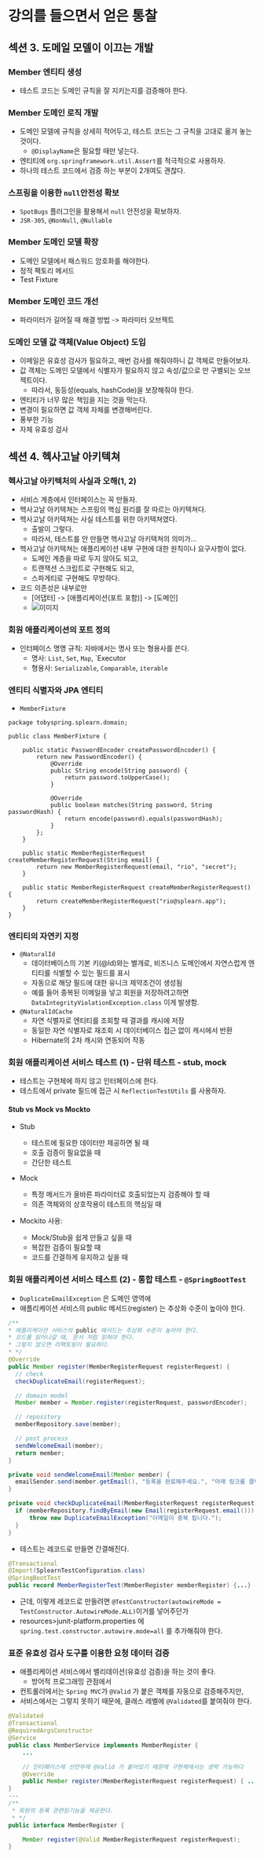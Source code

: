 # 강의를 들으면서 얻은 통찰

## 섹션 3. 도메일 모델이 이끄는 개발

### Member 엔티티 생성
- 테스트 코드는 도메인 규칙을 잘 지키는지를 검증해야 한다.

### Member 도메인 로직 개발
- 도메인 모델에 규칙을 상세히 적어두고, 테스트 코드는 그 규칙을 고대로 옮겨 놓는 것이다. 
  - `@DisplayName`은 필요할 때만 넣는다.
- 엔티티에 `org.springframework.util.Assert`를 적극적으로 사용하자.
- 하나의 테스트 코드에서 검증 하는 부분이 2개여도 괜찮다.

### 스프링을 이용한 `null`안전성 확보
- `SpotBugs` 플러그인을 활용해서 `null` 안전성을 확보하자.
- `JSR-305`, `@NonNull`, `@Nullable`

### Member 도메인 모델 확장
- 도메인 모델에서 패스워드 암호화를 해야한다.
- 정적 팩토리 메서드
- Test Fixture

### Member 도메인 코드 개선
- 파라미터가 길어질 때 해결 방법 -> 파라미터 오브젝트

### 도메인 모델 값 객체(Value Object) 도입
- 이메일은 유효성 검사가 필요하고, 매번 검사를 해줘야하니 값 객체로 만들어보자.
- 값 객체는 도메인 모델에서 식별자가 필요하지 않고 속성/값으로 만 구별되는 오브젝트이다.
  - 따라서, 동등성(equals, hashCode)을 보장해줘야 한다.
- 엔티티가 너무 많은 책임을 지는 것을 막는다.
- 변경이 필요하면 값 객체 자체를 변경해버린다.
- 풍부한 기능
- 자체 유효성 검사

## 섹션 4. 헥사고날 아키텍쳐

### 헥사고날 아키텍처의 사실과 오해(1, 2)
- 서비스 계층에서 인터페이스는 꼭 만들자.
- 헥사고날 아키텍쳐는 스프링의 핵심 원리를 잘 따르는 아키텍쳐다.
- 헥사고날 아키텍쳐는 사실 테스트를 위한 아키텍쳐였다.
  - 출발이 그렇다.
  - 따라서, 테스트를 안 만들면 헥사고날 아키텍쳐의 의미가...
- 헥사고날 아키텍쳐는 애플리케이션 내부 구현에 대한 원칙이나 요구사항이 없다.
  - 도메인 계층을 따로 두지 않아도 되고,
  - 트랜잭션 스크립트로 구현해도 되고,
  - 스파게티로 구현해도 무방하다.
- 코드 의존성은 내부로만 
  - [어댑터] -> [애플리케이션(포트 포함)] -> [도메인]
  - ![이미지](https://github.com/user-attachments/assets/1f2146fe-2aa2-4e5d-8be9-798d4b4513b4)

### 회원 애플리케이션의 포트 정의
- 인터페이스 명명 규칙: 자바에서는 명사 또는 형용사를 쓴다.
  - 명사: `List`, `Set`, `Map`, `Executor
  - 형용사: `Serializable`, `Comparable`, `iterable`

### 엔티티 식별자와 JPA 엔티티
- `MemberFixture`
```
package tobyspring.splearn.domain;

public class MemberFixture {

    public static PasswordEncoder createPasswordEncoder() {
        return new PasswordEncoder() {
            @Override
            public String encode(String password) {
                return password.toUpperCase();
            }

            @Override
            public boolean matches(String password, String passwordHash) {
                return encode(password).equals(passwordHash);
            }
        };
    }

    public static MemberRegisterRequest createMemberRegisterRequest(String email) {
        return new MemberRegisterRequest(email, "rio", "secret");
    }

    public static MemberRegisterRequest createMemberRegisterRequest() {
        return createMemberRegisterRequest("rio@splearn.app");
    }
}
```

### 엔티티의 자연키 지정
- `@NaturalId`
  - 데이터베이스의 기본 키(@Id)와는 별개로, 비즈니스 도메인에서 자연스럽게 엔티티를 식별할 수 있는 필드를 표시
  - 자동으로 해당 필드에 대한 유니크 제약조건이 생성됨
  - 예를 들어 중복된 이메일을 넣고 회원을 저장하려고하면 `DataIntegrityViolationException.class` 이게 발생함.
- `@NaturalIdCache`
  - 자연 식별자로 엔티티를 조회할 때 결과를 캐시에 저장 
  - 동일한 자연 식별자로 재조회 시 데이터베이스 접근 없이 캐시에서 반환 
  - Hibernate의 2차 캐시와 연동되어 작동

### 회원 애플리케이션 서비스 테스트 (1) - 단위 테스트 - stub, mock
- 테스트는 구현체에 하지 않고 인터페이스에 한다.
- 테스트에서 private 필드에 접근 시 `ReflectionTestUtils` 를 사용하자. 
#### Stub vs Mock vs Mockto
- Stub 
  - 테스트에 필요한 데이터만 제공하면 될 때
  - 호출 검증이 필요없을 때 
  - 간단한 테스트

- Mock 
  - 특정 메서드가 올바른 파라미터로 호출되었는지 검증해야 할 때 
  - 의존 객체와의 상호작용이 테스트의 핵심일 때

- Mockito 사용:
  - Mock/Stub을 쉽게 만들고 싶을 때 
  - 복잡한 검증이 필요할 때 
  - 코드를 간결하게 유지하고 싶을 때

### 회원 애플리케이션 서비스 테스트 (2) - 통합 테스트 - `@SpringBootTest`
- `DuplicateEmailException` 은 도메인 영역에
- 애플리케이션 서비스의 public 메서드(register) 는 추상화 수준이 높아야 한다.
```java
/**
* 애플리케이션 서비스의 public 메서드는 추상화 수준이 높아야 한다.
* 코드를 읽어나갈 때, 문서 처럼 읽혀야 한다.
* 그렇지 않으면 리팩토링이 필요하다.
* */
@Override
public Member register(MemberRegisterRequest registerRequest) {
  // check
  checkDuplicateEmail(registerRequest);

  // domain model
  Member member = Member.register(registerRequest, passwordEncoder);

  // repository
  memberRepository.save(member);

  // post process
  sendWelcomeEmail(member);
  return member;
}

private void sendWelcomeEmail(Member member) {
  emailSender.send(member.getEmail(), "등록을 완료해주세요.", "아래 링크를 클릭해서 등록을 완료해주세요.");
}

private void checkDuplicateEmail(MemberRegisterRequest registerRequest) {
  if (memberRepository.findByEmail(new Email(registerRequest.email())).isPresent()) {
      throw new DuplicateEmailException("이메일이 중복 됩니다.");
  }
}

```
- 테스트는 레코드로 만들면 간결해진다.
```java
@Transactional
@Import(SplearnTestConfiguration.class)
@SpringBootTest
public record MemberRegisterTest(MemberRegister memberRegister) {...}
```
- 근데, 이렇게 레코드로 만들려면 `@TestConstructor(autowireMode =  TestConstructor.AutowireMode.ALL)`이거를 넣어주던가
- resources>junit-platform.properties 에 `spring.test.constructor.autowire.mode=all` 를 추가해줘야 한다.

### 표준 유효성 검사 도구를 이용한 요청 데이터 검증
- 애플리케이션 서비스에서 밸리데이션(유효성 검증)을 하는 것이 좋다.
  - 방어적 프로그래밍 관점에서
- 컨트롤러에서는 `Spring MVC`가 `@Valid` 가 붙은 객체를 자동으로 검증해주지만,
- 서비스에서는 그렇지 못하기 때문에, 클래스 레벨에 `@Validated`를 붙여줘야 한다.
```java
@Validated
@Transactional
@RequiredArgsConstructor
@Service
public class MemberService implements MemberRegister {
    ...

    // 인터패이스에 선언부에 @Valid 가 붙어있기 때문에 구현체에서는 생략 가능하다 
    @Override
    public Member register(MemberRegisterRequest registerRequest) { ... }
}
---
/**
 * 회원의 등록 관련된기능을 제공한다.
 * */
public interface MemberRegister {

    Member register(@Valid MemberRegisterRequest registerRequest);
}
```